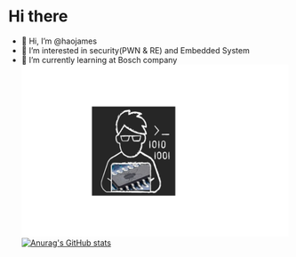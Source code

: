 # Hi there

- 👋 Hi, I’m @haojames 
- 👀 I’m interested in security(PWN & RE) and Embedded System
- 🌱 I’m currently learning at Bosch company
![Exploit/RE](https://github.com/haojames/haojames/blob/main/avatar.png)
[![Anurag's GitHub stats](https://github-readme-stats.vercel.app/api?username=haojames)](https://github.com/anuraghazra/github-readme-stats)
